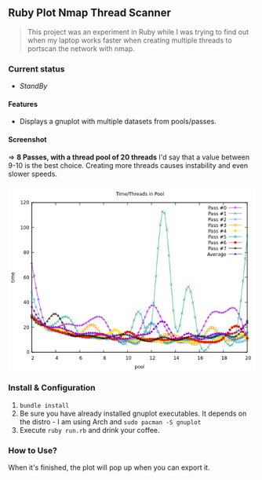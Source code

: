 ## Ruby Plot Nmap Thread Scanner

> This project was an experiment in Ruby while I was trying to find out when my laptop
> works faster when creating multiple threads to portscan the network with nmap.

### Current status
* _StandBy_

#### Features

* Displays a gnuplot with multiple datasets from pools/passes.

#### Screenshot
=> __8 Passes, with a thread pool of 20 threads__
I'd say that a value between 9-10 is the best choice. Creating more threads causes instability and even slower speeds.

![Screenshot Running Command](/plot/top_ports_10_passes_20.png?raw=true "Running command screenshot")

### Install & Configuration

1. `bundle install`
2. Be sure you have already installed gnuplot executables. It depends on the distro - I am using Arch and `sudo pacman -S gnuplot`
3. Execute `ruby run.rb` and drink your coffee.

### How to Use?

When it's finished, the plot will pop up when you can export it.
